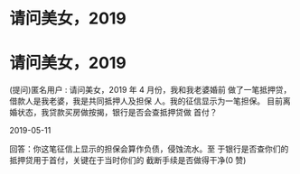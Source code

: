 # 请问美女，2019

# 请问美女，2019

(提问)匿名用户 : 请问美女，2019 年 4 月份，我和我老婆婚前 做了一笔抵押贷，借款人是我老婆，我是共同抵押人及担保 人。我的征信显示为一笔担保。 目前离婚状态，我贷款买房做按揭，银行是否会查抵押贷做 首付？

2019-05-11

回答：你这笔征信上显示的担保会算作负债，侵蚀流水。至 于银行是否查你们的抵押贷用于首付，关键在于当时你们的 截断手续是否做得干净(0 赞)